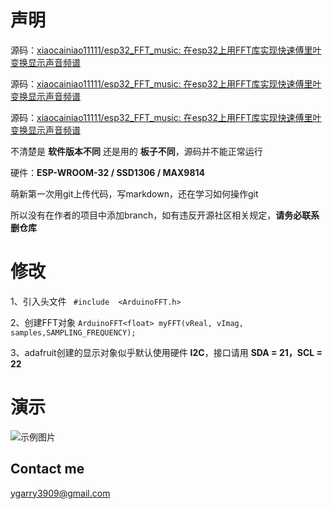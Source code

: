 # 声明

源码：[xiaocainiao11111/esp32_FFT_music: 在esp32上用FFT库实现快速傅里叶变换显示声音频谱](https://github.com/xiaocainiao11111/esp32_FFT_music)

源码：[xiaocainiao11111/esp32_FFT_music: 在esp32上用FFT库实现快速傅里叶变换显示声音频谱](https://github.com/xiaocainiao11111/esp32_FFT_music)

源码：[xiaocainiao11111/esp32_FFT_music: 在esp32上用FFT库实现快速傅里叶变换显示声音频谱](https://github.com/xiaocainiao11111/esp32_FFT_music)

不清楚是 **软件版本不同** 还是用的 **板子不同**，源码并不能正常运行

硬件：**ESP-WROOM-32 / SSD1306 / MAX9814**

萌新第一次用git上传代码，写markdown，还在学习如何操作git

所以没有在作者的项目中添加branch，如有违反开源社区相关规定，**请务必联系删仓库**

# 修改

1、引入头文件 `` #include  <ArduinoFFT.h>``

2、创建FFT对象 ``ArduinoFFT<float> myFFT(vReal, vImag, samples,SAMPLING_FREQUENCY);``

3、adafruit创建的显示对象似乎默认使用硬件 **I2C**，接口请用 **SDA = 21，SCL = 22**

# 演示

![示例图片](https://github.com/Kokoroumi/ESP32_FFT_To_SSD1306/tree/main/images/ShowSpectrum.jpg)

## Contact me

ygarry3909@gmail.com

